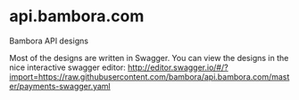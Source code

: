 # api.bambora.com
Bambora API designs

Most of the designs are written in Swagger. You can view the designs in the nice interactive swagger editor: http://editor.swagger.io/#/?import=https://raw.githubusercontent.com/bambora/api.bambora.com/master/payments-swagger.yaml
